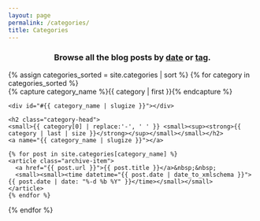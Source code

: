 ```yaml
---
layout: page
permalink: /categories/
title: Categories
---
```


<h3><center>Browse all the blog posts by <a href="/vault/">date</a> or <a href="/tags/">tag</a>.</center></h3>

<div>
{% assign categories_sorted = site.categories | sort %}
{% for category in categories_sorted %}
  <div class="archive-group">
    {% capture category_name %}{{ category | first }}{% endcapture %}

    <div id="#{{ category_name | slugize }}"></div>

    <h2 class="category-head">
    <small>{{ category[0] | replace:'-', ' ' }} <small><sup><strong>{{ category | last | size }}</strong></sup></small></small></h2>
    <a name="{{ category_name | slugize }}"></a>

    {% for post in site.categories[category_name] %}
    <article class="archive-item">
      <a href="{{ post.url }}">{{ post.title }}</a>&nbsp;&nbsp;
      <small><small><time datetime="{{ post.date | date_to_xmlschema }}">{{ post.date | date: "%-d %b %Y" }}</time></small></small>
    </article>
    {% endfor %}
  </div>
{% endfor %}
</div>
<br><br>

